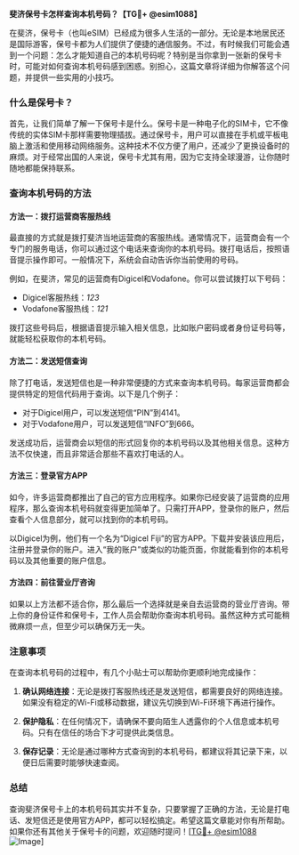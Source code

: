 **斐济保号卡怎样查询本机号码？【TG💪+ @esim1088】**

在斐济，保号卡（也叫eSIM）已经成为很多人生活的一部分。无论是本地居民还是国际游客，保号卡都为人们提供了便捷的通信服务。不过，有时候我们可能会遇到一个问题：怎么才能知道自己的本机号码呢？特别是当你拿到一张新的保号卡时，可能对如何查询本机号码感到困惑。别担心，这篇文章将详细为你解答这个问题，并提供一些实用的小技巧。

### 什么是保号卡？

首先，让我们简单了解一下保号卡是什么。保号卡是一种电子化的SIM卡，它不像传统的实体SIM卡那样需要物理插拔。通过保号卡，用户可以直接在手机或平板电脑上激活和使用移动网络服务。这种技术不仅方便了用户，还减少了更换设备时的麻烦。对于经常出国的人来说，保号卡尤其有用，因为它支持全球漫游，让你随时随地都能保持联系。

### 查询本机号码的方法

#### 方法一：拨打运营商客服热线

最直接的方式就是拨打斐济当地运营商的客服热线。通常情况下，运营商会有一个专门的服务电话，你可以通过这个电话来查询你的本机号码。拨打电话后，按照语音提示操作即可。一般情况下，系统会自动告诉你当前使用的号码。

例如，在斐济，常见的运营商有Digicel和Vodafone。你可以尝试拨打以下号码：

- Digicel客服热线：*123*
- Vodafone客服热线：*121*

拨打这些号码后，根据语音提示输入相关信息，比如账户密码或者身份证号码等，就能轻松获取你的本机号码。

#### 方法二：发送短信查询

除了打电话，发送短信也是一种非常便捷的方式来查询本机号码。每家运营商都会提供特定的短信代码用于查询。以下是几个例子：

- 对于Digicel用户，可以发送短信“PIN”到4141。
- 对于Vodafone用户，可以发送短信“INFO”到666。

发送成功后，运营商会以短信的形式回复你的本机号码以及其他相关信息。这种方法不仅快速，而且非常适合那些不喜欢打电话的人。

#### 方法三：登录官方APP

如今，许多运营商都推出了自己的官方应用程序。如果你已经安装了运营商的应用程序，那么查询本机号码就变得更加简单了。只需打开APP，登录你的账户，然后查看个人信息部分，就可以找到你的本机号码。

以Digicel为例，他们有一个名为“Digicel Fiji”的官方APP。下载并安装该应用后，注册并登录你的账户。进入“我的账户”或类似的功能页面，你就能看到你的本机号码以及其他重要的账户信息。

#### 方法四：前往营业厅咨询

如果以上方法都不适合你，那么最后一个选择就是亲自去运营商的营业厅咨询。带上你的身份证件和保号卡，工作人员会帮助你查询本机号码。虽然这种方式可能稍微麻烦一点，但至少可以确保万无一失。

### 注意事项

在查询本机号码的过程中，有几个小贴士可以帮助你更顺利地完成操作：

1. **确认网络连接**：无论是拨打客服热线还是发送短信，都需要良好的网络连接。如果没有稳定的Wi-Fi或移动数据，建议先切换到Wi-Fi环境下再进行操作。
   
2. **保护隐私**：在任何情况下，请确保不要向陌生人透露你的个人信息或本机号码。只有在信任的场合下才可提供此类信息。

3. **保存记录**：无论是通过哪种方式查询到的本机号码，都建议将其记录下来，以便日后需要时能够快速查阅。

### 总结

查询斐济保号卡上的本机号码其实并不复杂，只要掌握了正确的方法，无论是打电话、发短信还是使用官方APP，都可以轻松搞定。希望这篇文章能对你有所帮助。如果你还有其他关于保号卡的问题，欢迎随时提问！[[TG💪+ @esim1088](https://t.me/s/esim1088) ![Image](https://i.postimg.cc/4NQfJmqS/Snipaste-2025-05-13-00-14-12.png)]